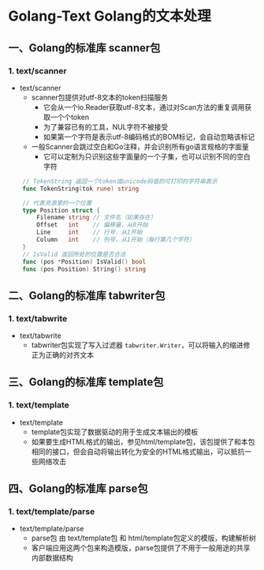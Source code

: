 # Golang-Text  Golang的文本处理

## 一、Golang的标准库 scanner包

### 1. text/scanner
- text/scanner
	- scanner包提供对utf-8文本的token扫描服务
		- 它会从一个io.Reader获取utf-8文本，通过对Scan方法的重复调用获取一个个token
		- 为了兼容已有的工具，NUL字符不被接受
		- 如果第一个字符是表示utf-8编码格式的BOM标记，会自动忽略该标记
	- 一般Scanner会跳过空白和Go注释，并会识别所有go语言规格的字面量
		- 它可以定制为只识别这些字面量的一个子集，也可以识别不同的空白字符
```go
	// TokenString 返回一个token或unicode码值的可打印的字符串表示
	func TokenString(tok rune) string

	// 代表资源里的一个位置
	type Position struct {
		Filename string // 文件名（如果存在）
		Offset   int    // 偏移量，从0开始
		Line     int    // 行号，从1开始
		Column   int    // 列号，从1开始（每行第几个字符）
	}
	// IsValid 返回所处的位置是否合法
	func (pos *Position) IsValid() bool
	func (pos Position) String() string
```


## 二、Golang的标准库 tabwriter包

### 1. text/tabwrite
- text/tabwrite
	- tabwriter包实现了写入过滤器 `tabwriter.Writer`，可以将输入的缩进修正为正确的对齐文本


## 三、Golang的标准库 template包

### 1. text/template
- text/template
	- template包实现了数据驱动的用于生成文本输出的模板
	- 如果要生成HTML格式的输出，参见html/template包，该包提供了和本包相同的接口，但会自动将输出转化为安全的HTML格式输出，可以抵抗一些网络攻击


## 四、Golang的标准库 parse包

### 1. text/template/parse
- text/template/parse
	- parse包 由 text/template包 和 html/template包定义的模版，构建解析树
	- 客户端应用这两个包来构造模版，parse包提供了不用于一般用途的共享内部数据结构